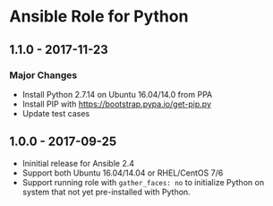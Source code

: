 Ansible Role for Python
=======================

1.1.0 - 2017-11-23
------------------

### Major Changes

-   Install Python 2.7.14 on Ubuntu 16.04/14.0 from PPA
-   Install PIP with <https://bootstrap.pypa.io/get-pip.py>
-   Update test cases

1.0.0 - 2017-09-25
------------------

-   Ininitial release for Ansible 2.4
-   Support both Ubuntu 16.04/14.04 or RHEL/CentOS 7/6
-   Support running role with `gather_faces: no` to initialize Python on system that not yet pre-installed with Python.

